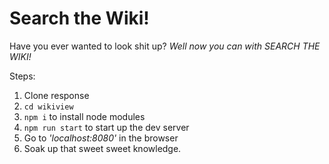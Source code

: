 Search the Wiki!
===
Have you ever wanted to look shit up? *Well now you can with SEARCH THE WIKI!*

Steps:

1. Clone response
2. `cd wikiview`
3. `npm i` to install node modules
4. `npm run start` to start up the dev server
5. Go to _'localhost:8080'_ in the browser
6. Soak up that sweet sweet knowledge.
